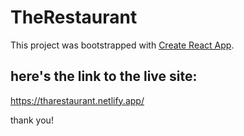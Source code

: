 # TheRestaurant

This project was bootstrapped with [Create React App](https://github.com/facebook/create-react-app).

## here's the link to the live site:

https://tharestaurant.netlify.app/

thank you!

